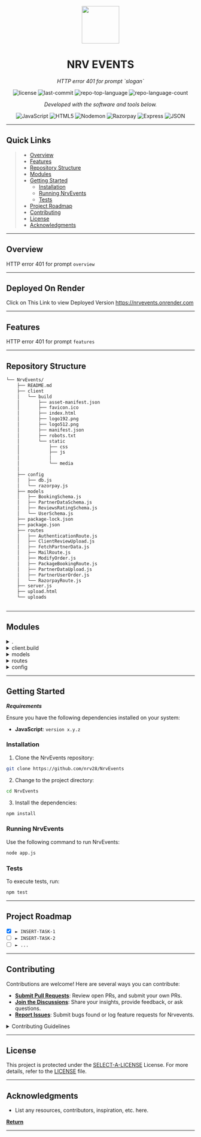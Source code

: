 <p align="center">
  <img src="https://cdn-icons-png.flaticon.com/512/6295/6295417.png" width="100" />
</p>
<p align="center">
    <h1 align="center">NRV EVENTS</h1>
</p>
<p align="center">
    <em>HTTP error 401 for prompt `slogan`</em>
</p>
<p align="center">
	<img src="https://img.shields.io/github/license/nrv28/NrvEvents?style=flat&color=0080ff" alt="license">
	<img src="https://img.shields.io/github/last-commit/nrv28/NrvEvents?style=flat&logo=git&logoColor=white&color=0080ff" alt="last-commit">
	<img src="https://img.shields.io/github/languages/top/nrv28/NrvEvents?style=flat&color=0080ff" alt="repo-top-language">
	<img src="https://img.shields.io/github/languages/count/nrv28/NrvEvents?style=flat&color=0080ff" alt="repo-language-count">
<p>
<p align="center">
		<em>Developed with the software and tools below.</em>
</p>
<p align="center">
	<img src="https://img.shields.io/badge/JavaScript-F7DF1E.svg?style=flat&logo=JavaScript&logoColor=black" alt="JavaScript">
	<img src="https://img.shields.io/badge/HTML5-E34F26.svg?style=flat&logo=HTML5&logoColor=white" alt="HTML5">
	<img src="https://img.shields.io/badge/Nodemon-76D04B.svg?style=flat&logo=Nodemon&logoColor=white" alt="Nodemon">
	<img src="https://img.shields.io/badge/Razorpay-0C2451.svg?style=flat&logo=Razorpay&logoColor=white" alt="Razorpay">
	<img src="https://img.shields.io/badge/Express-000000.svg?style=flat&logo=Express&logoColor=white" alt="Express">
	<img src="https://img.shields.io/badge/JSON-000000.svg?style=flat&logo=JSON&logoColor=white" alt="JSON">
</p>
<hr>

##  Quick Links

> - [ Overview](#-overview)
> - [ Features](#-features)
> - [ Repository Structure](#-repository-structure)
> - [ Modules](#-modules)
> - [ Getting Started](#-getting-started)
>   - [ Installation](#-installation)
>   - [ Running NrvEvents](#-running-NrvEvents)
>   - [ Tests](#-tests)
> - [ Project Roadmap](#-project-roadmap)
> - [ Contributing](#-contributing)
> - [ License](#-license)
> - [ Acknowledgments](#-acknowledgments)

---

##  Overview

HTTP error 401 for prompt `overview`

---

##  Deployed On Render

Click on This Link to view Deployed Version https://nrvevents.onrender.com

---
##  Features

HTTP error 401 for prompt `features`

---

##  Repository Structure

```sh
└── NrvEvents/
    ├── README.md
    ├── client
    │   └── build
    │       ├── asset-manifest.json
    │       ├── favicon.ico
    │       ├── index.html
    │       ├── logo192.png
    │       ├── logo512.png
    │       ├── manifest.json
    │       ├── robots.txt
    │       └── static
    │           ├── css
    │           ├── js
    │           │   
    │           └── media
    │              
    ├── config
    │   ├── db.js
    │   └── razorpay.js
    ├── models
    │   ├── BookingSchema.js
    │   ├── PartnerDataSchema.js
    │   ├── ReviewsRatingSchema.js
    │   └── UserSchema.js
    ├── package-lock.json
    ├── package.json
    ├── routes
    │   ├── AuthenticationRoute.js
    │   ├── ClientReviewUpload.js
    │   ├── FetchPartnerData.js
    │   ├── MailRoute.js
    │   ├── ModifyOrder.js
    │   ├── PackageBookingRoute.js
    │   ├── PartnerDataUpload.js
    │   ├── PartnerUserOrder.js
    │   └── RazorpayRoute.js
    ├── server.js
    ├── upload.html
    └── uploads
        
```

---

##  Modules

<details closed><summary>.</summary>

| File                                                                                  | Summary                                       |
| ---                                                                                   | ---                                           |
| [server.js](https://github.com/nrv28/NrvEvents/blob/master/server.js)                 | HTTP error 401 for prompt `server.js`         |
| [package.json](https://github.com/nrv28/NrvEvents/blob/master/package.json)           | HTTP error 401 for prompt `package.json`      |
| [upload.html](https://github.com/nrv28/NrvEvents/blob/master/upload.html)             | HTTP error 401 for prompt `upload.html`       |
| [package-lock.json](https://github.com/nrv28/NrvEvents/blob/master/package-lock.json) | HTTP error 401 for prompt `package-lock.json` |

</details>

<details closed><summary>client.build</summary>

| File                                                                                                   | Summary                                                      |
| ---                                                                                                    | ---                                                          |
| [index.html](https://github.com/nrv28/NrvEvents/blob/master/client/build/index.html)                   | HTTP error 401 for prompt `client/build/index.html`          |
| [manifest.json](https://github.com/nrv28/NrvEvents/blob/master/client/build/manifest.json)             | HTTP error 401 for prompt `client/build/manifest.json`       |
| [asset-manifest.json](https://github.com/nrv28/NrvEvents/blob/master/client/build/asset-manifest.json) | HTTP error 401 for prompt `client/build/asset-manifest.json` |
| [robots.txt](https://github.com/nrv28/NrvEvents/blob/master/client/build/robots.txt)                   | HTTP error 401 for prompt `client/build/robots.txt`          |

</details>

<details closed><summary>models</summary>

| File                                                                                                   | Summary                                                   |
| ---                                                                                                    | ---                                                       |
| [BookingSchema.js](https://github.com/nrv28/NrvEvents/blob/master/models/BookingSchema.js)             | HTTP error 401 for prompt `models/BookingSchema.js`       |
| [UserSchema.js](https://github.com/nrv28/NrvEvents/blob/master/models/UserSchema.js)                   | HTTP error 401 for prompt `models/UserSchema.js`          |
| [PartnerDataSchema.js](https://github.com/nrv28/NrvEvents/blob/master/models/PartnerDataSchema.js)     | HTTP error 401 for prompt `models/PartnerDataSchema.js`   |
| [ReviewsRatingSchema.js](https://github.com/nrv28/NrvEvents/blob/master/models/ReviewsRatingSchema.js) | HTTP error 401 for prompt `models/ReviewsRatingSchema.js` |

</details>

<details closed><summary>routes</summary>

| File                                                                                                   | Summary                                                   |
| ---                                                                                                    | ---                                                       |
| [FetchPartnerData.js](https://github.com/nrv28/NrvEvents/blob/master/routes/FetchPartnerData.js)       | HTTP error 401 for prompt `routes/FetchPartnerData.js`    |
| [ModifyOrder.js](https://github.com/nrv28/NrvEvents/blob/master/routes/ModifyOrder.js)                 | HTTP error 401 for prompt `routes/ModifyOrder.js`         |
| [PackageBookingRoute.js](https://github.com/nrv28/NrvEvents/blob/master/routes/PackageBookingRoute.js) | HTTP error 401 for prompt `routes/PackageBookingRoute.js` |
| [RazorpayRoute.js](https://github.com/nrv28/NrvEvents/blob/master/routes/RazorpayRoute.js)             | HTTP error 401 for prompt `routes/RazorpayRoute.js`       |
| [MailRoute.js](https://github.com/nrv28/NrvEvents/blob/master/routes/MailRoute.js)                     | HTTP error 401 for prompt `routes/MailRoute.js`           |
| [AuthenticationRoute.js](https://github.com/nrv28/NrvEvents/blob/master/routes/AuthenticationRoute.js) | HTTP error 401 for prompt `routes/AuthenticationRoute.js` |
| [ClientReviewUpload.js](https://github.com/nrv28/NrvEvents/blob/master/routes/ClientReviewUpload.js)   | HTTP error 401 for prompt `routes/ClientReviewUpload.js`  |
| [PartnerDataUpload.js](https://github.com/nrv28/NrvEvents/blob/master/routes/PartnerDataUpload.js)     | HTTP error 401 for prompt `routes/PartnerDataUpload.js`   |
| [PartnerUserOrder.js](https://github.com/nrv28/NrvEvents/blob/master/routes/PartnerUserOrder.js)       | HTTP error 401 for prompt `routes/PartnerUserOrder.js`    |

</details>

<details closed><summary>config</summary>

| File                                                                             | Summary                                        |
| ---                                                                              | ---                                            |
| [db.js](https://github.com/nrv28/NrvEvents/blob/master/config/db.js)             | HTTP error 401 for prompt `config/db.js`       |
| [razorpay.js](https://github.com/nrv28/NrvEvents/blob/master/config/razorpay.js) | HTTP error 401 for prompt `config/razorpay.js` |

</details>

---

##  Getting Started

***Requirements***

Ensure you have the following dependencies installed on your system:

* **JavaScript**: `version x.y.z`

###  Installation

1. Clone the NrvEvents repository:

```sh
git clone https://github.com/nrv28/NrvEvents
```

2. Change to the project directory:

```sh
cd NrvEvents
```

3. Install the dependencies:

```sh
npm install
```

###  Running NrvEvents

Use the following command to run NrvEvents:

```sh
node app.js
```

###  Tests

To execute tests, run:

```sh
npm test
```

---

##  Project Roadmap

- [X] `► INSERT-TASK-1`
- [ ] `► INSERT-TASK-2`
- [ ] `► ...`

---

##  Contributing

Contributions are welcome! Here are several ways you can contribute:

- **[Submit Pull Requests](https://github.com/nrv28/NrvEvents/blob/main/CONTRIBUTING.md)**: Review open PRs, and submit your own PRs.
- **[Join the Discussions](https://github.com/nrv28/NrvEvents/discussions)**: Share your insights, provide feedback, or ask questions.
- **[Report Issues](https://github.com/nrv28/NrvEvents/issues)**: Submit bugs found or log feature requests for Nrvevents.

<details closed>
    <summary>Contributing Guidelines</summary>

1. **Fork the Repository**: Start by forking the project repository to your GitHub account.
2. **Clone Locally**: Clone the forked repository to your local machine using a Git client.
   ```sh
   git clone https://github.com/nrv28/NrvEvents
   ```
3. **Create a New Branch**: Always work on a new branch, giving it a descriptive name.
   ```sh
   git checkout -b new-feature-x
   ```
4. **Make Your Changes**: Develop and test your changes locally.
5. **Commit Your Changes**: Commit with a clear message describing your updates.
   ```sh
   git commit -m 'Implemented new feature x.'
   ```
6. **Push to GitHub**: Push the changes to your forked repository.
   ```sh
   git push origin new-feature-x
   ```
7. **Submit a Pull Request**: Create a PR against the original project repository. Clearly describe the changes and their motivations.

Once your PR is reviewed and approved, it will be merged into the main branch.

</details>

---

##  License

This project is protected under the [SELECT-A-LICENSE](https://choosealicense.com/licenses) License. For more details, refer to the [LICENSE](https://choosealicense.com/licenses/) file.

---

##  Acknowledgments

- List any resources, contributors, inspiration, etc. here.

[**Return**](#-quick-links)

---
